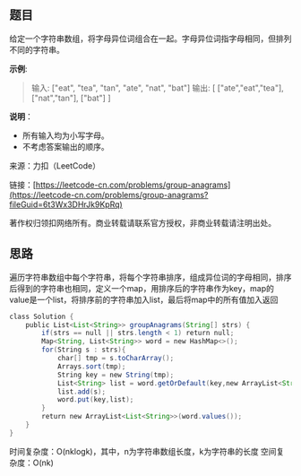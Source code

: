 ## 题目

给定一个字符串数组，将字母异位词组合在一起。字母异位词指字母相同，但排列不同的字符串。

**示例**:

>输入: ["eat", "tea", "tan", "ate", "nat", "bat"]
>输出:
>[
>["ate","eat","tea"],
>["nat","tan"],
>["bat"]
>]

**说明**：

* 所有输入均为小写字母。
* 不考虑答案输出的顺序。

来源：力扣（LeetCode）

链接：[https://leetcode-cn.com/problems/group-anagrams](https://leetcode-cn.com/problems/group-anagrams?fileGuid=6t3Wx3DHrJk9KpRq)

著作权归领扣网络所有。商业转载请联系官方授权，非商业转载请注明出处。

## 思路

遍历字符串数组中每个字符串，将每个字符串排序，组成异位词的字母相同，排序后得到的字符串也相同，定义一个map，用排序后的字符串作为key，map的value是一个list，将排序前的字符串加入list，最后将map中的所有值加入返回

```java
class Solution {
    public List<List<String>> groupAnagrams(String[] strs) {
        if(strs == null || strs.length < 1) return null;
        Map<String, List<String>> word = new HashMap<>();
        for(String s : strs){
            char[] tmp = s.toCharArray();
            Arrays.sort(tmp);
            String key = new String(tmp);
            List<String> list = word.getOrDefault(key,new ArrayList<String>());
            list.add(s);
            word.put(key,list);
        }
        return new ArrayList<List<String>>(word.values());
    }
}
```
时间复杂度：O(nklogk)，其中，n为字符串数组长度，k为字符串的长度
空间复杂度：O(nk)

